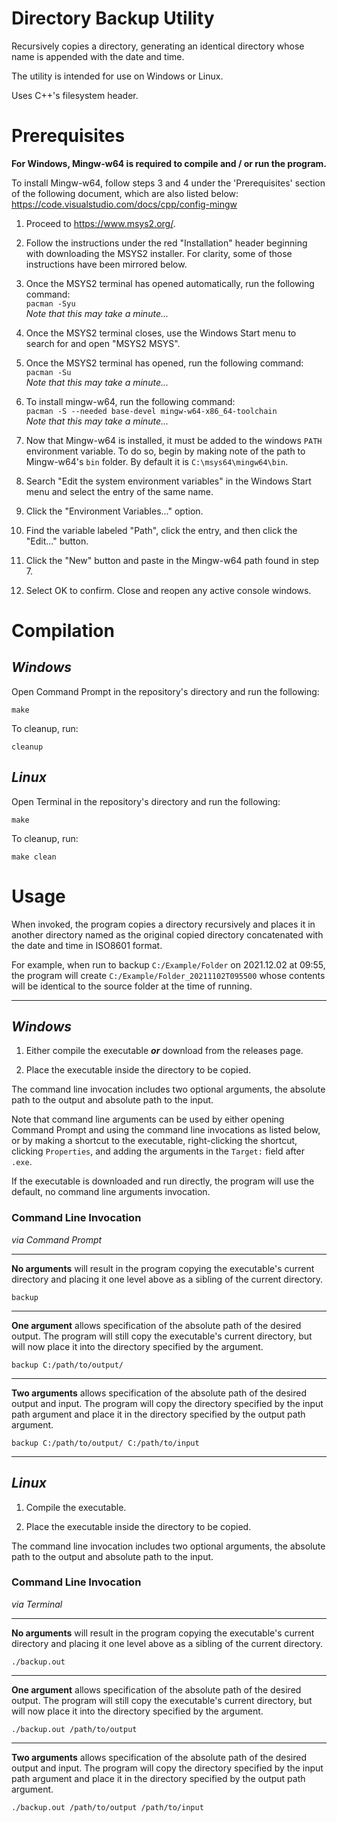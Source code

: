 # Directory Backup Utility
Recursively copies a directory, generating an identical directory whose name is appended with the date and time.

The utility is intended for use on Windows or Linux.

Uses C++'s filesystem header.

# Prerequisites
__For Windows, Mingw-w64 is required to compile and / or run the program.__

To install Mingw-w64, follow steps 3 and 4 under the 'Prerequisites' section of the following document, which are also listed below:  
https://code.visualstudio.com/docs/cpp/config-mingw  

1. Proceed to https://www.msys2.org/.
2. Follow the instructions under the red "Installation" header beginning with downloading the MSYS2 installer. For clarity, some of those instructions have been mirrored below.
3. Once the MSYS2 terminal has opened automatically, run the following command:  
   `pacman -Syu`  
   _Note that this may take a minute..._

4. Once the MSYS2 terminal closes, use the Windows Start menu to search for and open "MSYS2 MSYS".
5. Once the MSYS2 terminal has opened, run the following command:  
   `pacman -Su`  
    _Note that this may take a minute..._   
6. To install mingw-w64, run the following command:  
   `pacman -S --needed base-devel mingw-w64-x86_64-toolchain`  
   _Note that this may take a minute..._   
7. Now that Mingw-w64 is installed, it must be added to the windows `PATH` environment variable. To do so, begin by making note of the path to Mingw-w64's `bin` folder. By default it is `C:\msys64\mingw64\bin`.
8. Search "Edit the system environment variables" in the Windows Start menu and select the entry of the same name.
9. Click the "Environment Variables..." option.
10. Find the variable labeled "Path", click the entry, and then click the "Edit..." button.
11. Click the "New" button and paste in the Mingw-w64 path found in step 7.
12. Select OK to confirm. Close and reopen any active console windows.


# Compilation
## ___Windows___
Open Command Prompt in the repository's directory and run the following:

`make`

To cleanup, run:

`cleanup`

## ___Linux___
Open Terminal in the repository's directory and run the following:

`make`

To cleanup, run:

`make clean`

# Usage

When invoked, the program copies a directory recursively and places it in another directory named as the original copied directory concatenated with the date and time in ISO8601 format.

For example, when run to backup `C:/Example/Folder` on 2021.12.02 at 09:55, the program will create `C:/Example/Folder_20211102T095500` whose contents will be identical to the source folder at the time of running.
___
## ___Windows___
1. Either compile the executable ___or___ download from the releases page.

2. Place the executable inside the directory to be copied.
  
The command line invocation includes two optional arguments, the absolute path to the output and absolute path to the input.

Note that command line arguments can be used by either opening Command Prompt and using the command line invocations as listed below, or by making a shortcut to the executable, right-clicking the shortcut, clicking `Properties`, and adding the arguments in the `Target:` field after `.exe`.

If the executable is downloaded and run directly, the program will use the default, no command line arguments invocation.

### Command Line Invocation
_via Command Prompt_
___
__No arguments__ will result in the program copying the executable's current directory and placing it one level above as a sibling of the current directory.

`backup`
___
__One argument__ allows specification of the absolute path of the desired output. The program will still copy the executable's current directory, but will now place it into the directory specified by the argument.

`backup C:/path/to/output/`
___
__Two arguments__ allows specification of the absolute path of the desired output and input. The program will copy the directory specified by the input path argument and place it in the directory specified by the output path argument.

`backup C:/path/to/output/ C:/path/to/input`
___
## ___Linux___
1. Compile the executable.

2. Place the executable inside the directory to be copied.
  
The command line invocation includes two optional arguments, the absolute path to the output and absolute path to the input.

### Command Line Invocation
_via Terminal_
___
__No arguments__ will result in the program copying the executable's current directory and placing it one level above as a sibling of the current directory.

`./backup.out`
___
__One argument__ allows specification of the absolute path of the desired output. The program will still copy the executable's current directory, but will now place it into the directory specified by the argument.

`./backup.out /path/to/output`
___
__Two arguments__ allows specification of the absolute path of the desired output and input. The program will copy the directory specified by the input path argument and place it in the directory specified by the output path argument.

`./backup.out /path/to/output /path/to/input`

